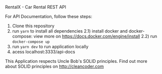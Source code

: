 RentalX - Car Rental REST API

For API Documentation, follow these steps: 
  1) Clone this repository 
  2) run `yarn` to install all dependencies
    2.1) install docker and docker-compose: view more on https://docs.docker.com/engine/install
    2.2) run `docker-compose up`
  4) run `yarn dev` to run application locally
  5) acess localhost:3333/api-docs

This Application respects Uncle Bob's SOLID principles. Find out more about SOLID principles on http://cleancoder.com
